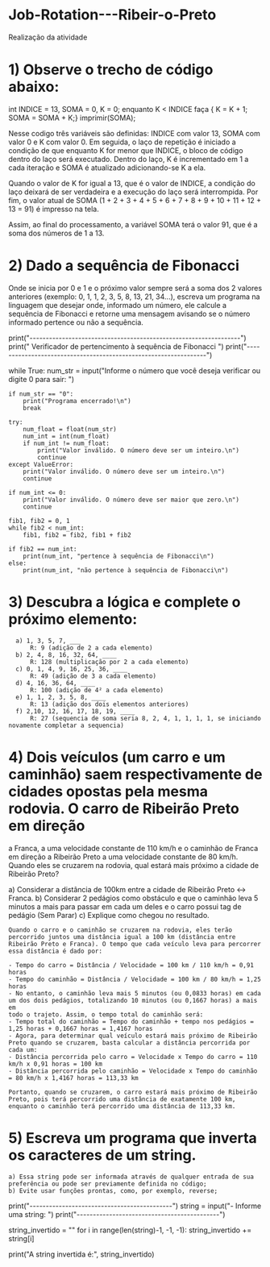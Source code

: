 # Job-Rotation---Ribeir-o-Preto
Realização da atividade

# 1) Observe o trecho de código abaixo:
int INDICE = 13, SOMA = 0, K = 0;
enquanto K < INDICE faça { K = K + 1; SOMA = SOMA + K;}
imprimir(SOMA);

Nesse codigo três variáveis são definidas: INDICE com valor 13, SOMA com valor 0 e K com valor 0. 
Em seguida, o laço de repetição é iniciado a condição de que enquanto K for menor que INDICE, o bloco de código dentro do laço será executado. Dentro do laço, K é incrementado em 1 a cada iteração e SOMA é atualizado adicionando-se K a ela.

Quando o valor de K for igual a 13, que é o valor de INDICE, a condição do laço deixará de ser verdadeira e a execução do laço será interrompida. Por fim, o valor atual de SOMA (1 + 2 + 3 + 4 + 5 + 6 + 7 + 8 + 9 + 10 + 11 + 12 + 13 = 91) é impresso na tela.

Assim, ao final do processamento, a variável SOMA terá o valor 91, que é a soma dos números de 1 a 13.

# 2) Dado a sequência de Fibonacci
Onde se inicia por 0 e 1 e o próximo valor sempre será a soma dos 2 valores anteriores (exemplo: 0, 1, 1, 2, 3, 5, 8, 13, 21, 34...), escreva um programa na linguagem que desejar onde, informado um número, ele calcule a sequência de Fibonacci e retorne uma mensagem avisando se o número informado pertence ou não a sequência.

print("-----------------------------------------------------------------")
print("      Verificador de pertencimento à sequência de Fibonacci      ")
print("-----------------------------------------------------------------")

while True:
    num_str = input("Informe o número que você deseja verificar ou digite 0 para sair: ")

    if num_str == "0":
        print("Programa encerrado!\n")
        break

    try:
        num_float = float(num_str)
        num_int = int(num_float)
        if num_int != num_float:
            print("Valor inválido. O número deve ser um inteiro.\n")
            continue
    except ValueError:
        print("Valor inválido. O número deve ser um inteiro.\n")
        continue

    if num_int <= 0:
        print("Valor inválido. O número deve ser maior que zero.\n")
        continue

    fib1, fib2 = 0, 1
    while fib2 < num_int:
        fib1, fib2 = fib2, fib1 + fib2

    if fib2 == num_int:
        print(num_int, "pertence à sequência de Fibonacci\n")
    else:
        print(num_int, "não pertence à sequência de Fibonacci\n")

# 3) Descubra a lógica e complete o próximo elemento:
      a) 1, 3, 5, 7, ___
          R: 9 (adição de 2 a cada elemento)
      b) 2, 4, 8, 16, 32, 64, ____
          R: 128 (multiplicação por 2 a cada elemento)
      c) 0, 1, 4, 9, 16, 25, 36, ____
          R: 49 (adição de 3 a cada elemento)
      d) 4, 16, 36, 64, ____
          R: 100 (adição de 4² a cada elemento)
      e) 1, 1, 2, 3, 5, 8, ____
          R: 13 (adição dos dois elementos anteriores)
      f) 2,10, 12, 16, 17, 18, 19, ____
          R: 27 (sequencia de soma seria 8, 2, 4, 1, 1, 1, 1, se iniciando novamente completar a sequencia)
        
# 4) Dois veículos (um carro e um caminhão) saem respectivamente de cidades opostas pela mesma rodovia. O carro de Ribeirão Preto em direção 
a Franca, a uma velocidade constante de 110 km/h e o caminhão de Franca em direção a Ribeirão Preto a uma velocidade constante de 80 km/h. 
Quando eles se cruzarem na rodovia, qual estará mais próximo a cidade de Ribeirão Preto?

a) Considerar a distância de 100km entre a cidade de Ribeirão Preto <-> Franca.
b) Considerar 2 pedágios como obstáculo e que o caminhão leva 5 minutos a mais para passar em cada um deles e o carro possui tag de pedágio (Sem Parar)
c) Explique como chegou no resultado.

    Quando o carro e o caminhão se cruzarem na rodovia, eles terão percorrido juntos uma distância igual a 100 km (distância entre Ribeirão Preto e Franca). O tempo que cada veículo leva para percorrer essa distância é dado por:

    - Tempo do carro = Distância / Velocidade = 100 km / 110 km/h = 0,91 horas
    - Tempo do caminhão = Distância / Velocidade = 100 km / 80 km/h = 1,25 horas
    - No entanto, o caminhão leva mais 5 minutos (ou 0,0833 horas) em cada um dos dois pedágios, totalizando 10 minutos (ou 0,1667 horas) a mais em 
    todo o trajeto. Assim, o tempo total do caminhão será:
    - Tempo total do caminhão = Tempo do caminhão + tempo nos pedágios = 1,25 horas + 0,1667 horas = 1,4167 horas
    - Agora, para determinar qual veículo estará mais próximo de Ribeirão Preto quando se cruzarem, basta calcular a distância percorrida por cada um:
    - Distância percorrida pelo carro = Velocidade x Tempo do carro = 110 km/h x 0,91 horas = 100 km
    - Distância percorrida pelo caminhão = Velocidade x Tempo do caminhão = 80 km/h x 1,4167 horas = 113,33 km
    
    Portanto, quando se cruzarem, o carro estará mais próximo de Ribeirão Preto, pois terá percorrido uma distância de exatamente 100 km, enquanto o caminhão terá percorrido uma distância de 113,33 km.

# 5) Escreva um programa que inverta os caracteres de um string.
    a) Essa string pode ser informada através de qualquer entrada de sua preferência ou pode ser previamente definida no código;
    b) Evite usar funções prontas, como, por exemplo, reverse;

print("--------------------------------------------")
string = input("-  Informe uma string: ")
print("--------------------------------------------")

string_invertido = ""
for i in range(len(string)-1, -1, -1):
    string_invertido += string[i]

print("A string invertida é:", string_invertido)
